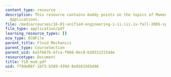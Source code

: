 ```yaml
---
content_type: resource
description: This resource contains muddy points on the topics of Momentum Theorem
  Applications.
file: /media/courses/16-01-unified-engineering-i-ii-iii-iv-fall-2005-spring-2006/7f8de88f1bf3b589439d8a9161565d46_f10_mud.pdf
file_type: application/pdf
learning_resource_types: []
ocw_type: OCWFile
parent_title: Fluid Mechanics
parent_type: CourseSection
parent_uid: 6a5f667b-6fca-f068-0ec8-b203122154de
resourcetype: Document
title: f10_mud.pdf
uid: 7f8de88f-1bf3-b589-439d-8a9161565d46
---
```

